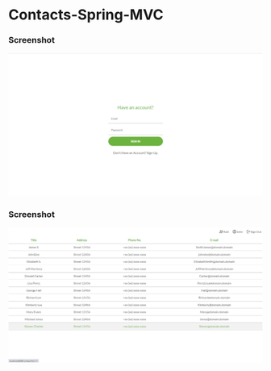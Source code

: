 # Contacts-Spring-MVC

### Screenshot
![screen shot](https://github.com/GabrielJuliao/Contacts-Spring-MVC/blob/main/readme-content/Screenshot1.png)
### Screenshot
![screen shot](https://github.com/GabrielJuliao/Contacts-Spring-MVC/blob/main/readme-content/Screenshot2.png)
